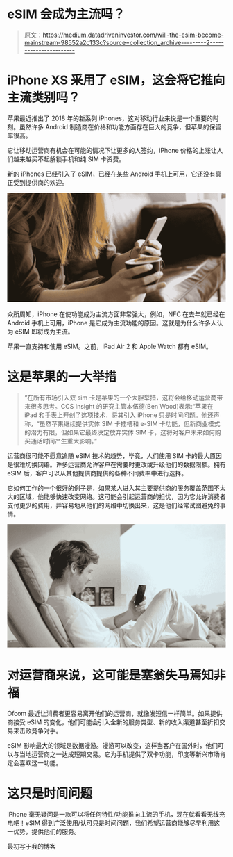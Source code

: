 # eSIM 会成为主流吗？

> 原文：<https://medium.datadriveninvestor.com/will-the-esim-become-mainstream-98552a2c133c?source=collection_archive---------2----------------------->

# iPhone XS 采用了 eSIM，这会将它推向主流类别吗？

苹果最近推出了 2018 年的新系列 iPhones，这对移动行业来说是一个重要的时刻。虽然许多 Android 制造商在价格和功能方面存在巨大的竞争，但苹果的保留率很高。

它让移动运营商有机会在可能的情况下让更多的人签约，iPhone 价格的上涨让人们越来越买不起解锁手机和纯 SIM 卡资费。

新的 iPhones 已经引入了 eSIM，已经在某些 Android 手机上可用，它还没有真正受到提供商的欢迎。

![](img/1b5f70982f93fcd1e3fcad6eacbc3755.png)

众所周知，iPhone 在使功能成为主流方面非常强大，例如，NFC 在去年就已经在 Android 手机上可用，iPhone 是它成为主流功能的原因。这就是为什么许多人认为 eSIM 即将成为主流。

苹果一直支持和使用 eSIM。之前，iPad Air 2 和 Apple Watch 都有 eSIM。

# 这是苹果的一大举措

> “在所有市场引入双 sim 卡是苹果的一个大胆举措，这将会给移动运营商带来很多思考。CCS Insight 的研究主管本伍德(Ben Wood)表示:“苹果在 iPad 和手表上开创了这项技术，将其引入 iPhone 只是时间问题。他还声称，“虽然苹果继续提供实体 SIM 卡插槽和 e-SIM 卡功能，但新商业模式的潜力有限，但如果它最终决定放弃实体 SIM 卡，这将对客户未来如何购买通话时间产生重大影响。”

运营商很可能不愿意追随 eSIM 技术的趋势，毕竟，人们使用 SIM 卡的最大原因是很难切换网络。许多运营商允许客户在需要时更改或升级他们的数据限额。拥有 eSIM 后，客户可以从其他提供商提供的各种不同费率中进行选择。

它如何工作的一个很好的例子是，如果某人进入其主要提供商的服务覆盖范围不太大的区域，他能够快速改变网络。这可能会引起运营商的担忧，因为它允许消费者支付更少的费用，并容易地从他们的网络中切换出来，这是他们经常试图避免的事情。

![](img/267430c675b53c96ed99f0d79f092a0e.png)

# 对运营商来说，这可能是塞翁失马焉知非福

Ofcom 最近让消费者更容易离开他们的运营商，就像发短信一样简单。如果提供商接受 eSIM 的变化，他们可能会引入全新的服务类型、新的收入渠道甚至折扣交易来击败竞争对手。

eSIM 影响最大的领域是数据漫游。漫游可以改变，这样当客户在国外时，他们可以与当地运营商之一达成短期交易。它为手机提供了双卡功能，印度等新兴市场肯定会喜欢这一功能。

# 这只是时间问题

iPhone 毫无疑问是一款可以将任何特性/功能推向主流的手机，现在就看看无线充电吧！eSIM 得到广泛使用/认可只是时间问题，我们希望运营商能够尽早利用这一优势，提供他们的服务。

最初写于我的博客